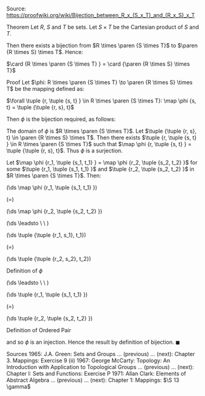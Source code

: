 # 

Source: https://proofwiki.org/wiki/Bijection_between_R_x_(S_x_T)_and_(R_x_S)_x_T

Theorem
Let $R$, $S$ and $T$ be sets.
Let $S \times T$ be the Cartesian product of $S$ and $T$.

Then there exists a bijection from $R \times \paren {S \times T}$ to $\paren {R \times S} \times T$.
Hence:

$\card {R \times \paren {S \times T} } = \card {\paren {R \times S} \times T}$


Proof
Let $\phi: R \times \paren {S \times T} \to \paren {R \times S} \times T$ be the mapping defined as:

$\forall \tuple {r, \tuple {s, t} } \in R \times \paren {S \times T}: \map \phi {s, t} = \tuple {\tuple {r, s}, t}$

Then $\phi$ is the bijection required, as follows:

The domain of $\phi$ is $R \times \paren {S \times T}$.
Let $\tuple {\tuple {r, s}, t} \in \paren {R \times S} \times T$.
Then there exists $\tuple {r, \tuple {s, t} } \in R \times \paren {S \times T}$ such that $\map \phi {r, \tuple {s, t} } = \tuple {\tuple {r, s}, t}$.
Thus $\phi$ is a surjection.

Let $\map \phi {r_1, \tuple {s_1, t_1} } = \map \phi {r_2, \tuple {s_2, t_2} }$ for some $\tuple {r_1, \tuple {s_1, t_1} }$ and $\tuple {r_2, \tuple {s_2, t_2} }$ in $R \times \paren {S \times T}$.
Then:














\(\ds \map \phi {r_1, \tuple {s_1, t_1} }\)

\(=\)







\(\ds \map \phi {r_2, \tuple {s_2, t_2} }\)














\(\ds \leadsto \ \ \)





\(\ds \tuple {\tuple {r_1, s_1}, t_1}\)

\(=\)







\(\ds \tuple {\tuple {r_2, s_2}, t_2}\)





Definition of $\phi$








\(\ds \leadsto \ \ \)





\(\ds \tuple {r_1, \tuple {s_1, t_1} }\)

\(=\)







\(\ds \tuple {r_2, \tuple {s_2, t_2} }\)





Definition of Ordered Pair



and so $\phi$ is an injection.
Hence the result by definition of bijection.
$\blacksquare$


Sources
1965: J.A. Green: Sets and Groups ... (previous) ... (next): Chapter $3$. Mappings: Exercise $9 \ \text {(ii)}$
1967: George McCarty: Topology: An Introduction with Application to Topological Groups ... (previous) ... (next): Chapter $\text{I}$: Sets and Functions: Exercise $\text{P}$
1971: Allan Clark: Elements of Abstract Algebra ... (previous) ... (next): Chapter $1$: Mappings: $\S 13 \gamma$




